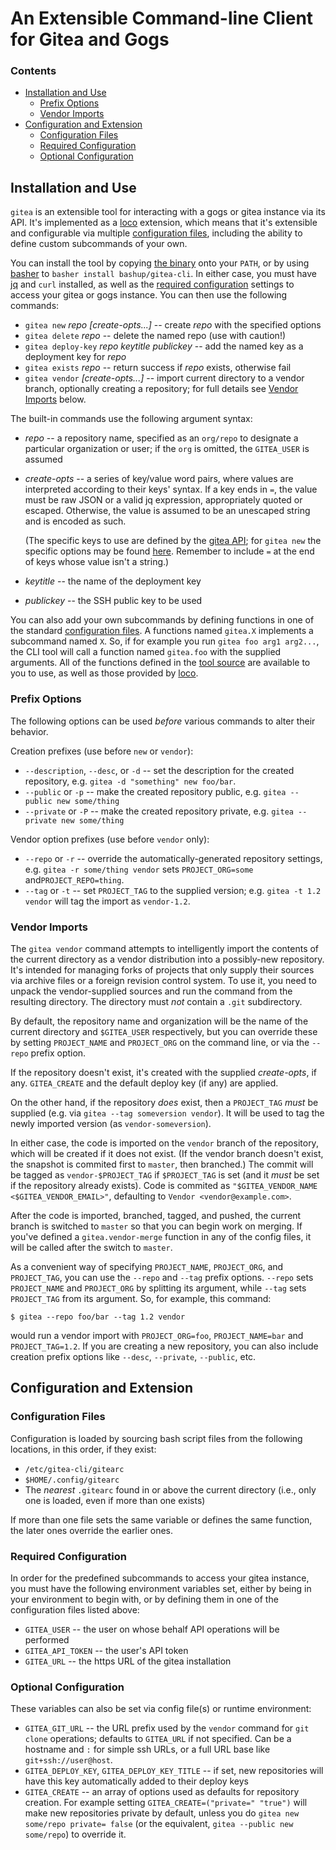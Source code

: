 # An Extensible Command-line Client for Gitea and Gogs

### Contents

<!-- toc -->

- [Installation and Use](#installation-and-use)
  * [Prefix Options](#prefix-options)
  * [Vendor Imports](#vendor-imports)
- [Configuration and Extension](#configuration-and-extension)
  * [Configuration Files](#configuration-files)
  * [Required Configuration](#required-configuration)
  * [Optional Configuration](#optional-configuration)

<!-- tocstop -->

## Installation and Use

`gitea` is an extensible tool for interacting with a gogs or gitea instance via its API.  It's implemented as a [loco](https://github.com/bashup/loco) extension, which means that it's extensible and configurable via multiple [configuration files](#configuration-files), including the ability to define custom subcommands of your own.

You can install the tool by copying [the binary](bin/gitea) onto your `PATH`, or by using [basher](https://github.com/basherpm/basher) to `basher install bashup/gitea-cli`.  In either case, you must have [jq](https://github.com/stedolan/jq/)  and `curl` installed, as well as the [required configuration](#required-configuration) settings to access your gitea or gogs instance.  You can then use the following commands:

* `gitea new` *repo [create-opts...]*  -- create *repo* with the specified options
* `gitea delete` *repo* -- delete the named repo (use with caution!)
* `gitea deploy-key` *repo keytitle publickey* -- add the named key as a deployment key for *repo*
* `gitea exists` *repo* -- return success if *repo* exists, otherwise fail
* `gitea vendor` *[create-opts...]* -- import current directory to a vendor branch, optionally creating a repository; for full details see [Vendor Imports](#vendor-imports) below.

The built-in commands use the following argument syntax:

* *repo* -- a repository name, specified as an `org/repo` to designate a particular organization or user; if the `org` is omitted, the `GITEA_USER` is assumed

* *create-opts* -- a series of key/value word pairs, where values are interpreted according to their keys' syntax.  If a key ends in `=`, the value must be raw JSON or a valid jq expression, appropriately quoted or escaped.  Otherwise, the value is assumed to be an unescaped string and is encoded as such.

  (The specific keys to use are defined by the [gitea API](https://github.com/gogits/go-gogs-client/wiki); for `gitea new` the specific options may be found [here](https://github.com/gogits/go-gogs-client/wiki/Repositories#create).  Remember to include `=` at the end of keys whose value isn't a string.)

* *keytitle* -- the name of the deployment key

* *publickey* -- the SSH public key to be used

You can also add your own subcommands by defining functions in one of the standard [configuration files](#configuration-files).  A functions named `gitea.X` implements a subcommand named `X`.  So, if for example you run  `gitea foo arg1 arg2...`, the CLI tool will call a function named `gitea.foo` with the supplied arguments.  All of the functions defined in the [tool source](gitea.md) are available to you to use, as well as those provided by [loco](https://github.com/bashup/loco).

### Prefix Options

The following options can be used *before* various commands to alter their behavior.

Creation prefixes (use before `new` or `vendor`):

* `--description`, `--desc`, or `-d` -- set the description for the created repository, e.g. `gitea -d "something" new foo/bar`.
* `--public` or `-p` -- make the created repository public, e.g. `gitea --public new some/thing`
* `--private` or `-P` -- make the created repository private, e.g. `gitea --private new some/thing`

Vendor option prefixes (use before `vendor` only):

* `--repo` or `-r` -- override the automatically-generated repository settings, e.g. `gitea -r some/thing vendor` sets `PROJECT_ORG=some` and`PROJECT_REPO=thing`.
* `--tag` or `-t` -- set `PROJECT_TAG` to the supplied version; e.g. `gitea -t 1.2 vendor` will tag the import as `vendor-1.2`.

### Vendor Imports

The `gitea vendor` command attempts to intelligently import the contents of the current directory as a vendor distribution into a possibly-new repository.  It's intended for managing forks of projects that only supply their sources via archive files or a foreign revision control system.  To use it, you need to unpack the vendor-supplied sources and run the command from the resulting directory.  The directory must *not* contain a `.git` subdirectory.

By default, the repository name and organization will be the name of the current directory and `$GITEA_USER` respectively, but you can override these by setting `PROJECT_NAME` and `PROJECT_ORG` on the command line, or via the `--repo` prefix option.

If the repository doesn't exist, it's created with the supplied *create-opts*, if any.  `GITEA_CREATE` and the default deploy key (if any) are applied.

On the other hand, if the repository *does* exist, then  a `PROJECT_TAG` *must* be supplied (e.g. via `gitea --tag someversion vendor`).  It will be used to tag the newly imported version (as `vendor-someversion`).

In either case, the code is imported on the `vendor` branch of the repository, which will be created if it does not exist.  (If the vendor branch doesn't exist, the snapshot is commited first to `master`, then branched.) The commit will be tagged as `vendor-$PROJECT_TAG` if `$PROJECT_TAG` is set  (and it *must* be set if the repository already exists).  Code is commited as `"$GITEA_VENDOR_NAME <$GITEA_VENDOR_EMAIL>"`, defaulting to `Vendor <vendor@example.com>`.

After the code is imported, branched, tagged, and pushed, the current branch is switched to `master` so that you can begin work on merging.  If you've defined a `gitea.vendor-merge` function in any of the config files, it will be called after the switch to `master`.

As a convenient way of specifying `PROJECT_NAME`, `PROJECT_ORG`, and `PROJECT_TAG`, you can use the `--repo` and `--tag` prefix options.  `--repo` sets `PROJECT_NAME` and `PROJECT_ORG` by splitting its argument, while `--tag` sets `PROJECT_TAG` from its argument.  So, for example, this command:

```shell
$ gitea --repo foo/bar --tag 1.2 vendor
```

would run a vendor import with `PROJECT_ORG=foo`, `PROJECT_NAME=bar` and `PROJECT_TAG=1.2`.   If you are creating a new repository, you can also include creation prefix options like `--desc`, `--private`, `--public`, etc.

## Configuration and Extension

### Configuration Files

Configuration is loaded by sourcing bash script files from the following locations, in this order, if they exist:

* `/etc/gitea-cli/gitearc`
* `$HOME/.config/gitearc`
* The *nearest* `.gitearc` found in or above the current directory (i.e., only one is loaded, even if more than one exists)

If more than one file sets the same variable or defines the same function, the later ones override the earlier ones.

### Required Configuration

In order for the predefined subcommands to access your gitea instance, you must have the following environment variables set, either by being in your environment to begin with, or by defining them in one of the configuration files listed above:

* `GITEA_USER` -- the user on whose behalf API operations will be performed
* `GITEA_API_TOKEN` -- the user's API token
* `GITEA_URL` -- the https URL of the gitea installation

### Optional Configuration

These variables can also be set via config file(s) or runtime environment:

* `GITEA_GIT_URL` -- the URL prefix used by the `vendor` command for `git clone` operations; defaults to `GITEA_URL` if not specified.  Can be a hostname and `:` for simple ssh URLs, or a full URL base like `git+ssh://user@host`.
* `GITEA_DEPLOY_KEY`, `GITEA_DEPLOY_KEY_TITLE`  -- if set, new repositories will have this key automatically added to their deploy keys
* `GITEA_CREATE` -- an array of options used as defaults for repository creation.  For example setting `GITEA_CREATE=("private=" "true")` will make new repositories private by default, unless you do `gitea new some/repo private= false` (or the equivalent, `gitea --public new some/repo`) to override it.



